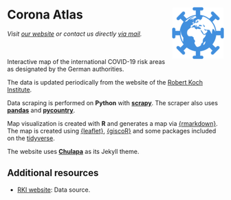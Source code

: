 # Corona Atlas <img src="assets/img/corona-atlas-icon.png" align="right" width="120"/>

_Visit
[our website](https://corona-atlas.de/)
or contact us directly
[via mail](mailto:info@corona-atlas.de)._
</br></br></br>


Interactive map of the international COVID-19 risk areas as designated by the German authorities.

The data is updated periodically from the website of the [Robert Koch Institute][rki].

Data scraping is performed on **Python** with
[**scrapy**](https://scrapy.org/).
The scraper also uses
[**pandas**](https://pandas.pydata.org/) and
[**pycountry**](https://pypi.org/project/pycountry/).

Map visualization is created with **R** and generates a map via [{rmarkdown}](https://rmarkdown.rstudio.com/). The map is created using [{leaflet}](http://rstudio.github.io/leaflet/), [{giscoR}](https://dieghernan.github.io/giscoR/) and some packages included on the [tidyverse](https://www.tidyverse.org/).
 
The website uses [**Chulapa**](https://dieghernan.github.io/chulapa/)
as its Jekyll theme.

## Additional resources

-   [RKI website][rki]: Data source.


[rki]: https://www.rki.de/DE/Content/InfAZ/N/Neuartiges_Coronavirus/Risikogebiete_neu.html

